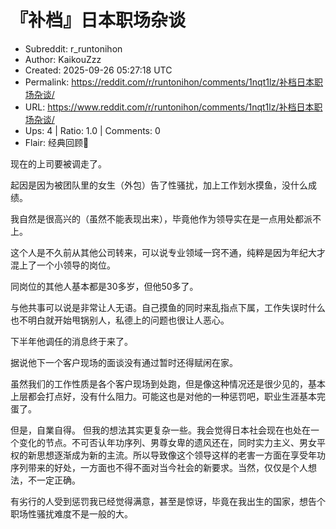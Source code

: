 # 『补档』日本职场杂谈

- Subreddit: r_runtonihon
- Author: KaikouZzz
- Created: 2025-09-26 05:27:18 UTC
- Permalink: https://reddit.com/r/runtonihon/comments/1nqt1lz/补档日本职场杂谈/
- URL: https://www.reddit.com/r/runtonihon/comments/1nqt1lz/补档日本职场杂谈/
- Ups: 4 | Ratio: 1.0 | Comments: 0
- Flair: 经典回顾👀


现在的上司要被调走了。

起因是因为被团队里的女生（外包）告了性骚扰，加上工作划水摸鱼，没什么成绩。

我自然是很高兴的（虽然不能表现出来），毕竟他作为领导实在是一点用处都派不上。

这个人是不久前从其他公司转来，可以说专业领域一窍不通，纯粹是因为年纪大才混上了一个小领导的岗位。

同岗位的其他人基本都是30多岁，但他50多了。

与他共事可以说是非常让人无语。自己摸鱼的同时来乱指点下属，工作失误时什么也不明白就开始甩锅别人，私德上的问题也很让人恶心。

下半年他调任的消息终于来了。

据说他下一个客户现场的面谈没有通过暂时还得赋闲在家。

虽然我们的工作性质是各个客户现场到处跑，但是像这种情况还是很少见的，基本上层都会打点好，没有什么阻力。可能这也是对他的一种惩罚吧，职业生涯基本完蛋了。

但是，自業自得。
但我的想法其实更复杂一些。我会觉得日本社会现在也处在一个变化的节点。不可否认年功序列、男尊女卑的遗风还在，同时实力主义、男女平权的新思想逐渐成为新的主流。所以导致像这个领导这样的老害一方面在享受年功序列带来的好处，一方面也不得不面对当今社会的新要求。当然，仅仅是个人想法，不一定正确。

有劣行的人受到惩罚我已经觉得满意，甚至是惊讶，毕竟在我出生的国家，想告个职场性骚扰难度不是一般的大。

